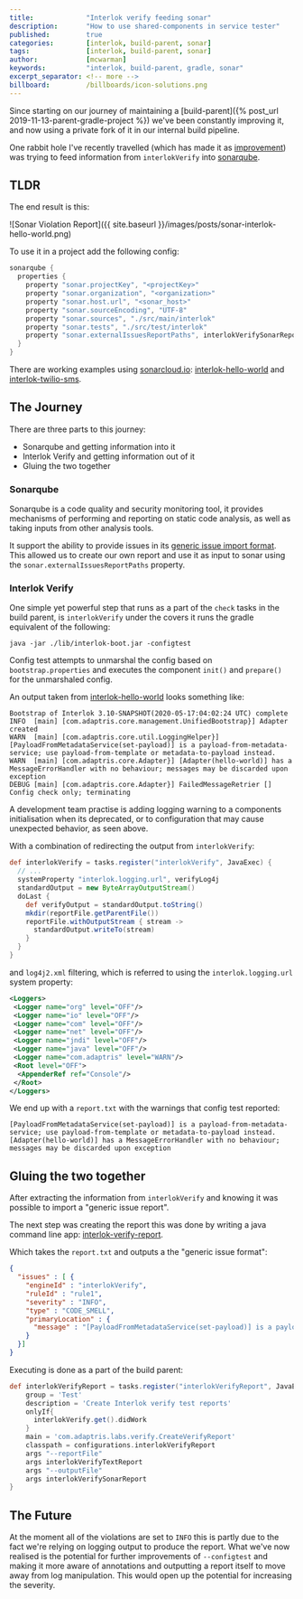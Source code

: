 ```yaml
---
title:             "Interlok verify feeding sonar"
description:       "How to use shared-components in service tester"
published:         true
categories:        [interlok, build-parent, sonar]
tags:              [interlok, build-parent, sonar]
author:            [mcwarman]
keywords:          "interlok, build-parent, gradle, sonar"
excerpt_separator: <!-- more -->
billboard:         /billboards/icon-solutions.png
---
```


Since starting on our journey of maintaining a [build-parent]({% post_url 2019-11-13-parent-gradle-project %}) we've been constantly improving it, and now using a private fork of it in our internal build pipeline.

One rabbit hole I've recently travelled (which has made it as [improvement](https://github.com/adaptris-labs/interlok-build-parent/pull/15)) was trying to feed information from `interlokVerify` into [sonarqube](https://www.sonarqube.org/).

<!-- more -->

## TLDR

The end result is this:

![Sonar Violation Report]({{ site.baseurl }}/images/posts/sonar-interlok-hello-world.png)

To use it in a project add the following config:

```groovy
sonarqube {
  properties {
    property "sonar.projectKey", "<projectKey>"
    property "sonar.organization", "<organization>"
    property "sonar.host.url", "<sonar_host>"
    property "sonar.sourceEncoding", "UTF-8"
    property "sonar.sources", "./src/main/interlok"
    property "sonar.tests", "./src/test/interlok"
    property "sonar.externalIssuesReportPaths", interlokVerifySonarReport
  }
}
```

There are working examples using [sonarcloud.io](https://sonarcloud.io): [interlok-hello-world](https://github.com/adaptris-labs/interlok-hello-world/) and [interlok-twilio-sms](https://github.com/adaptris-labs/interlok-twilio-sms).

## The Journey

There are three parts to this journey:

* Sonarqube and getting information into it
* Interlok Verify and getting information out of it
* Gluing the two together

### Sonarqube

Sonarqube is a code quality and security monitoring tool, it provides mechanisms of performing and reporting on static code analysis, as well as taking inputs from other analysis tools.

It support the ability to provide issues in its [generic issue import format](https://docs.sonarqube.org/latest/analysis/generic-issue/). This allowed us to create our own report and use it as input to sonar using the `sonar.externalIssuesReportPaths` property.

### Interlok Verify

One simple yet powerful step that runs as a part of the `check` tasks in the build parent, is `interlokVerify` under the covers it runs the gradle equivalent of the following:

```shell
java -jar ./lib/interlok-boot.jar -configtest
```

Config test attempts to unmarshal the config based on `bootstrap.properties` and executes the component `init()` and `prepare()` for the unmarshaled config.

An output taken from [interlok-hello-world](https://github.com/adaptris-labs/interlok-hello-world) looks something like:

```text
Bootstrap of Interlok 3.10-SNAPSHOT(2020-05-17:04:02:24 UTC) complete
INFO  [main] [com.adaptris.core.management.UnifiedBootstrap}] Adapter created
WARN  [main] [com.adaptris.core.util.LoggingHelper}] [PayloadFromMetadataService(set-payload)] is a payload-from-metadata-service; use payload-from-template or metadata-to-payload instead.
WARN  [main] [com.adaptris.core.Adapter}] [Adapter(hello-world)] has a MessageErrorHandler with no behaviour; messages may be discarded upon exception
DEBUG [main] [com.adaptris.core.Adapter}] FailedMessageRetrier []
Config check only; terminating
```

A development team practise is adding logging warning to a components initialisation when its deprecated, or to configuration that may cause unexpected behavior, as seen above.

With a combination of redirecting the output from `interlokVerify`:

```groovy
def interlokVerify = tasks.register("interlokVerify", JavaExec) {
  // ...
  systemProperty "interlok.logging.url", verifyLog4j
  standardOutput = new ByteArrayOutputStream()
  doLast {
    def verifyOutput = standardOutput.toString()
    mkdir(reportFile.getParentFile())
    reportFile.withOutputStream { stream ->
      standardOutput.writeTo(stream)
    }
  }
}
```

 and `log4j2.xml` filtering, which is referred to using the `interlok.logging.url` system property:

 ```xml
<Loggers>
  <Logger name="org" level="OFF"/>
  <Logger name="io" level="OFF"/>
  <Logger name="com" level="OFF"/>
  <Logger name="net" level="OFF"/>
  <Logger name="jndi" level="OFF"/>
  <Logger name="java" level="OFF"/>
  <Logger name="com.adaptris" level="WARN"/>
  <Root level="OFF">
   <AppenderRef ref="Console"/>
  </Root>
</Loggers>
```

We end up with a `report.txt` with the warnings that config test reported:

```text
[PayloadFromMetadataService(set-payload)] is a payload-from-metadata-service; use payload-from-template or metadata-to-payload instead.
[Adapter(hello-world)] has a MessageErrorHandler with no behaviour; messages may be discarded upon exception
```

## Gluing the two together

After extracting the information from `interlokVerify` and knowing it was possible to import a "generic issue report".

The next step was creating the report this was done by writing a java command line app: [interlok-verify-report](https://github.com/adaptris-labs/interlok-verify-report).

Which takes the `report.txt` and outputs a the "generic issue format":

```json
{
  "issues" : [ {
    "engineId" : "interlokVerify",
    "ruleId" : "rule1",
    "severity" : "INFO",
    "type" : "CODE_SMELL",
    "primaryLocation" : {
      "message" : "[PayloadFromMetadataService(set-payload)] is a payload-from-metadata-service; use payload-from-template or metadata-to-payload instead."
    }
  }]
}
```

Executing is done as a part of the build parent:

```groovy
def interlokVerifyReport = tasks.register("interlokVerifyReport", JavaExec) {
    group = 'Test'
    description = 'Create Interlok verify test reports'
    onlyIf{
      interlokVerify.get().didWork
    }
    main = 'com.adaptris.labs.verify.CreateVerifyReport'
    classpath = configurations.interlokVerifyReport
    args "--reportFile"
    args interlokVerifyTextReport
    args "--outputFile"
    args interlokVerifySonarReport
}
```

## The Future

At the moment all of the violations are set to `INFO` this is partly due to the fact we're relying on logging output to produce the report. What we've now realised is the potential for further improvements of `--configtest` and making it more aware of annotations and outputting a report itself to move away from log manipulation. This would open up the potential for increasing the severity.
